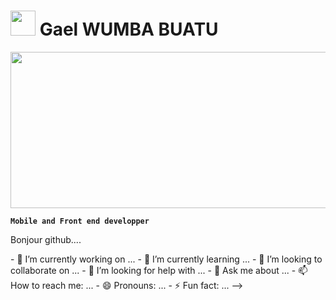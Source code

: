 <h1> 
  <img src="https://www.pngfind.com/pngs/m/454-4540593_thinking-black-cartoon-guy-using-a-computer-cartoon.png" height="40"/> 
  Gael WUMBA BUATU
</h1>
<img src="https://www.tripwire.com/sites/default/files/Foundational-Activities-for-Secure-Software-Development.jpg" width="600" height="250" />

**`Mobile and Front end developper`**


<p>Bonjour github....<p/>
- 🔭 I’m currently working on ...
- 🌱 I’m currently learning ...
- 👯 I’m looking to collaborate on ...
- 🤔 I’m looking for help with ...
- 💬 Ask me about ...
- 📫 How to reach me: ...
- 😄 Pronouns: ...
- ⚡ Fun fact: ...
-->
